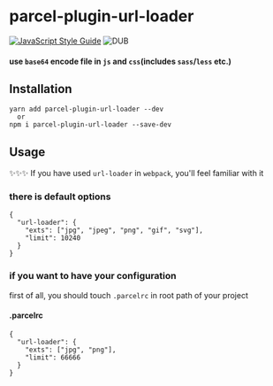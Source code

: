 # parcel-plugin-url-loader  
[![JavaScript Style Guide](https://img.shields.io/badge/code_style-standard-brightgreen.svg)](https://standardjs.com) 
![DUB](https://img.shields.io/dub/l/vibe-d.svg)
  

#### use `base64` encode file in `js` and `css`(includes `sass`/`less` etc.)    

## Installation
```
yarn add parcel-plugin-url-loader --dev
  or
npm i parcel-plugin-url-loader --save-dev
```


## Usage

✨✨✨ If you have used `url-loader` in `webpack`, you'll feel familiar with it  

### there is default options  
```
{
  "url-loader": {
    "exts": ["jpg", "jpeg", "png", "gif", "svg"],
    "limit": 10240
  }
}
```  

### if you want to have your configuration  

first of all, you should touch `.parcelrc` in root path of your project  

#### .parcelrc
```
{
  "url-loader": {
    "exts": ["jpg", "png"],
    "limit": 66666
  }
}

```

